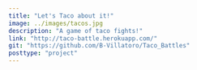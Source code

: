```yaml
---
title: "Let's Taco about it!"
image: ../images/tacos.jpg
description: "A game of taco fights!"
link: "http://taco-battle.herokuapp.com/"
git: "https://github.com/B-Villatoro/Taco_Battles"
posttype: "project"
---
```

